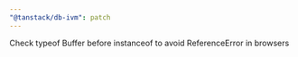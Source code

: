 ```yaml
---
"@tanstack/db-ivm": patch
---
```


Check typeof Buffer before instanceof to avoid ReferenceError in browsers
